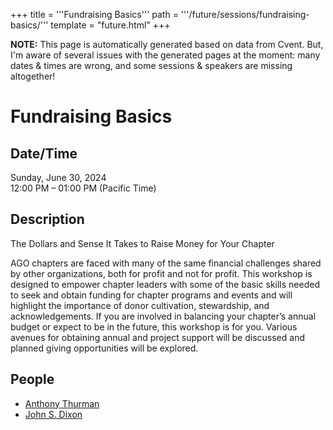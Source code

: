 +++
title = '''Fundraising Basics'''
path = '''/future/sessions/fundraising-basics/'''
template = "future.html"
+++

<p class="todo">
<strong>NOTE:</strong> This page is automatically generated based on data from Cvent.
But, I'm aware of several issues with the generated pages at the moment:
many dates & times are wrong, and some sessions & speakers are missing altogether!
</p>

<h1>Fundraising Basics</h1>
<h2>Date/Time</h2>
<p>Sunday, June 30, 2024<br>
12:00 PM – 01:00 PM (Pacific Time)</p>
<h2>Description</h2>
The Dollars and Sense It Takes to Raise Money for Your Chapter

AGO chapters are faced with many of the same financial challenges shared by other organizations, both for profit and not for profit. This workshop is designed to empower chapter leaders with some of the basic skills needed to seek and obtain funding for chapter programs and events and will highlight the importance of donor cultivation, stewardship, and acknowledgements. If you are involved in balancing your chapter’s annual budget or expect to be in the future, this workshop is for you. Various avenues for obtaining annual and project support will be discussed and planned giving opportunities will be explored.
<h2>People</h2>
<ul><li><a href="/future/speakers/anthony-thurman/">Anthony Thurman</a></li><li><a href="/future/speakers/john-s-dixon/">John S. Dixon</a></li></ul>

